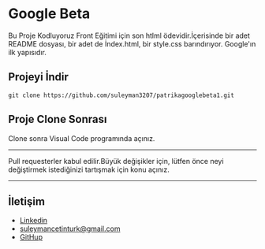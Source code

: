 # Google Beta
Bu Proje Kodluyoruz Front Eğitimi için son htlml ödevidir.İçerisinde bir adet README dosyası, bir adet de İndex.html, bir style.css barındırıyor.
Google'ın ilk yapısıdır.

## Projeyi İndir
```
git clone https://github.com/suleyman3207/patrikagooglebeta1.git
```
## Proje Clone Sonrası
Clone sonra Visual Code programında açınız.

---
Pull requesterler kabul edilir.Büyük değişikler için, lütfen önce neyi değiştirmek istediğinizi tartışmak için konu açınız.

---
 ## İletişim
- [Linkedin](https://www.linkedin.com/in/suleyman-cetinturk/) 
- suleymancetinturk@gmail.com
- [GitHup](https://github.com/suleyman3207)


